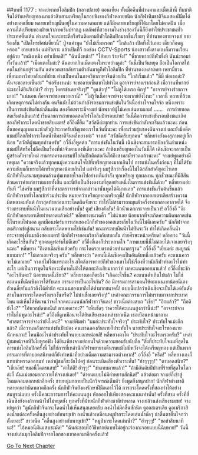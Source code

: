 ##บทที่ 1177 : จางเย่พากย์โอลิมปิก (กลางปลาย)
ตอนเที่ยง
ทั้งเมื่อคืนที่ผ่านมาและเมื่อเช้านี้ ทีมชาติจีนได้รับเหรียญทองมาแล้วสิบสามเหรียญในรอบชิงของกีฬาหลายชนิด นักกีฬาทีมชาติจีนแสดงฝีมือได้อย่างยอดเยี่ยม หลายเหรียญนั้นอยู่ในความคาดหมาย แต่ก็มีหลายเหรียญที่ได้มาโดยไม่คาดฝัน เมื่อความได้เปรียบของฝ่ายเจ้าภาพเริ่มปรากฏ ผลลัพธ์ที่สวยงามในช่วงสองวันนี้ก็ยิ่งทำให้ประชาชนทั่วประเทศตื่นเต้น ต่างสนใจและกระตือรือร้นติดตามกีฬาโอลิมปิกมากขึ้นเรื่อยๆ
ที่บ้านของยายจางเย่
ยายร้องลั่น "เปิดโทรทัศน์เดี๋ยวนี้"
ปู่จนคำพูด "ยังไม่เริ่มหรอก"
"ใกล้แล้ว เปิดทิ้งไว้เถอะ เดี๋ยวก็อดดูหรอก" ยายเขาเร่ง
แม่หัวเราะ แล้วเปิดทีวี กดช่อง CCTV-Sports
น้องสาวทั้งสามเองก็มาวนเวียนอยู่ด้วย
"เหมิงเหมิง อย่าเบียดสิ!"
"ฉันนั่งหน้า!"
"ไอ้หยา ร้ายจัง!"
"พี่ชายพากย์กีฬาทั้งที ฉันน่ะรอมาทั้งวันแล้ว!"
"เม็ดแตงโมล่ะ? ฉันอยากกินเม็ดแตงโมระหว่างดูอ่ะ"
วันนี้เป็นวันหยุด ถือเป็นโอกาสให้คนในบ้านอยู่ร่วมกัน แต่พวกเขากลับรวมตัวกันมาดูกีฬาโอลิมปิก
ที่บ้านของเหล่าเหยา
เหยามี่ชวนเพื่อนมหาวิทยาลัยมาที่บ้าน ต่างเป็นคนในภาควิชาภาษาจีนด้วยกัน
"ใกล้เริ่มแล้ว"
"มี่มี่ พ่อเธอล่ะ? ฉันจะขอลายเซ็นอ่ะ"
"พ่อรับงานน่ะ จะขอลายเซ็นเขาไปทำไม ดูอาจารย์จางเราก่อนสิ เมื่อวานที่พากย์น่ะเธอได้ยินรึเปล่า? ฮ่าๆๆ โคตรขำเลยจริงๆ!"
"ดูแล้วๆ!"
"ไม่ดูได้เหรอ คิกๆ!"
"อาจารย์จางร้ายกาจมาก!"
"แน่นอน ก็อาจารย์ของพวกเรานี่!"
"ไม่รู้วันนี้อาจารย์จางจะพากย์ยังไงนะ"
เวลานี้ หลายที่ล้วนเกิดเหตุการณ์ไม่ต่างกัน
คนจีนนับไม่ถ้วนกำลังรอชมการแข่งขันในวันนี้อย่างใจจดใจจ่อ หนึ่งเพราะเป็นการแข่งขันอันน่าตื่นเต้น สองคือเพราะมีจางเย่ นักพากย์ผู้ไม่เคยเล่นตามเกม!
……
 
การถ่ายทอดสดเริ่มต้นขึ้นแล้ว!
เริ่มฉายการถ่ายทอดสดกีฬาโอลิมปิกรอบบ่าย!
วันนี้คือการแข่งขันรอบชิงชนะเลิศของกีฬากระโดดน้ำชายสิบเมตร!
อวี๋อิ่งอี๋ยิ้ม "สวัสดีค่ะทุกท่าน การแข่งขันกำลังจะเริ่มแล้วนะคะ ก่อนอื่นขออนุญาตแนะนำตัวผู้ประกาศรับเชิญของเราในวันนี้นะคะ เพื่อนร่วมรุ่นของฉันจางเย่ และยังมีอดีตแชมป์โลกกีฬากระโดดน้ำทีมชาติจีนหลี่หยางค่ะ"
จางเย่ "สวัสดีครับทุกคน"
หลี่หยางยังคงสุภาพอยู่เล็กน้อย "สวัสดีผู้ชมทุกท่านครับ"
อวี๋อิ่งอี๋พูดต่อ "การแข่งขันในวันนี้ เฉินซิงจะสามารถป้องกันตำแหน่งแชมป์ได้หรือไม่ถือเป็นเรื่องที่น่าจับตามองทีเดียวนะคะ ถ้าชิงเหรียญทองในวันนี้ได้ เฉินซิงจะกลายเป็นผู้สร้างศักราชใหม่ สามารถครองแชมป์โอลิมปิกติดต่อกันได้ถึงสามสมัยรวดแล้วนะคะ"
จางเย่พูดอย่างมีเหตุผล "ความจริงแล้วทุกคนมุ่งความสนใจไปที่เหรียญทองมากเกินไป การแข่งในครั้งก่อนๆ ที่ไม่ได้รับความนิยมก็เพราะได้เหรียญทองน้อยเกินไป แต่จริงๆ ผมรู้สึกว่าเรื่องนี้ไม่ได้สลักสำคัญอะไรเลย นักกีฬาในสนามทุกคนล้วนทุ่มเทกายใจลงไปอย่างเต็มกำลัง ทุกเหรียญ ทุกผลงาน ทุกชั่วขณะที่มีสีสัน ล้วนควรค่าแก่การชมเชยทั้งสิ้น และนี่ยังเป็นสิ่งงดงามที่สุดอย่างหนึ่งในการแข่งขันนี้ด้วย"
หลี่หยางเอ่ยทันที "ใช่ครับ ผมรู้สึกว่าที่ศาสตราจารย์จางกล่าวมานั้นพูดได้ดีมากเลย"
การแข่งขันเริ่มต้นขึ้นแล้ว
นักกีฬาจากทั่วโลกเข้าร่วมประชัน หมายคว้าเหรียญทองเหรียญนี้!
นักกีฬาจากออสเตรเลียสร้างความผิดพลาดมหันต์ ก้าวสุดท้ายก่อนกระโดดผิดจังหวะ ทำให้ไม่สามารถหมุนตัวครึ่งรอบกลางอากาศได้ จึงร่วงกระทบพื้นน้ำในแนวนอนเสียอย่างนั้น!
ตูม!
เสียงดังลั่น!
ผิวน้ำแตกกระจายเป็นวง!
อวี๋อิ่งอี๋ "อ๊ะ นักกีฬาออสเตรเลียทำพลาดแล้วค่ะ!"
หลี่หยางขมวดคิ้ว "ไม่น่าเลย น้อยมากที่จะเกิดความผิดพลาดเช่นนี้ในรอบไฟนอล ดูเหมือนฟอร์มการเล่นของนักกีฬาของออสเตรเลียในวันนี้ไม่ดีเลยครับ"
นักกีฬาจากอเมริกาเข้าสู่สนาม กลับกระโดดพลาดไปเช่นกัน!
ขณะกระทบผืนน้ำไม่ทันระวัง ทำให้เกิดคลื่นน้ำกระจายพุ่งขึ้นมาถึงสองเมตร!
นักกีฬาจากอเมริกาถึงกับสบถลั่น ส่ายศีรษะหน้าเครียด!
หลี่หยาง "วันนี้เกิดอะไรขึ้นกัน? ทุกคนดูฟอร์มไม่ดีเลย"
อวี๋อิ่งอี๋เองก็ประหลาดใจ "ภาพแบบนี้นี่ไม่ค่อยได้เจอเลยจริงๆ นะคะ"
หลี่หยาง "ถึงตาเฉินซิงแล้วครับ กระโดดรอบแรกด้วยท่ามาตรฐาน"
อวี๋อิ่งอี๋ "เยี่ยมค่ะ สมบูรณ์แบบมาก!"
"ไม่เลวเลยจริงๆ ครับ" หลี่หยางว่า "ตอนนี้เฉินซิงคงเป็นอันดับหนึ่งแล้วครับ คะแนนควรจะไม่เลวเลย"
จางเย่ไม่ได้แทรกอะไร สไตล์การพากย์กีฬาของเขาไม่ใช่เรื่องที่ว่านักกีฬาทำอะไรไม่ทำอะไร แต่เป็นการพูดในจังหวะที่คาดไม่ถึงให้ตกตะลึงเสียมากกว่า!
ผลคะแนนออกมาแล้ว!
อวี๋อิ่งอี๋ชะงัก "อะไรกันคะ? น้อยขนาดนี้เชียว?"
หลี่หยางเองก็ตะลึง "เกิดอะไรขึ้น? คะแนนต่ำเกินไปแล้ว ไม่ใช่คะแนนที่เฉินซิงควรได้รับเลย กรรมการเป็นอะไรกัน? อ้อ มีกรรมการสามคนให้คะแนนเขาน้อยนี่เอง ถัวเฉลี่ยกันแล้วถึงได้ต่ำนัก คะแนนของเขาถึงได้ต่ำมากขนาดนี้! แบบนี้แปลว่าเฉินซิงจะเป็นได้แค่อันดับสามในการกระโดดครั้งแรกงั้นหรือ? ไม่น่าเชื่อเลยจริงๆ!"
เหล่าคณะกรรมการไม่ทราบมาจากประเทศไหน แต่เห็นได้ชัดเจนว่าจงใจกดคะแนนนักกีฬาชาวจีนลง!
ชาวเน็ตต่างสบถ
"เชี่ย!"
"อีกแล้ว?"
"ถือดียังไง?"
"ไอ้พวกบัดซบนั่น! ตาบอดเรอะ?"
"เห็นชัดๆ ว่าควรได้คะแนนสูงกว่านี้น่ะ!"
"อาจารย์จางทำไมไม่พูดอะไรล่ะ!"
อวี๋อิ่งอี๋ดูเหมือนจะได้ยินเสียงของเหล่าชาวเน็ต เธอเบือนหน้ามาถาม "ศาสตราจารย์จางว่ายังไงคะ?"
จางเย่พึมพำ "ผมล่ะประทับใจจริงๆ"
ประทับใจ?
ประทับใจแม่งอีกแล้ว? เมื่อวานหลังการแข่งขันปิงปอง คนเขาฉลองกันนายก็ประทับใจ นายประทับใจอะไรของนายนักหนาวะ! ไหนมีอะไรน่าประทับใจนายบอกหน่อยสิ!
หลี่หยางตาโต "ประทับใจอะไรเหรอครับ?"
เหล่าผู้ชมหน้าจอทีวีเงี่ยหูรอฟัง
ได้ยินเพียงจางเย่ถอนใจด้วยความยอมรับนับถือ "สิ่งที่ประทับใจผมที่สุดในการแข่งโอลิมปิกครั้งนี้ ไม่ใช่การที่เหล่านักกีฬาพยายามดิ้นรนแม้ไม่มีหวังจะได้เหรียญทอง แต่เป็นพวกกรรมการที่ตาบอดสนิทแต่ก็ยังทำหน้าที่อย่างเต็มความสามารถต่างหาก!"
อวี๋อิ่งอี๋ "พรืด!"
หลี่หยางเองก็แทบขำพรวดออกมา!
เหล่าผู้ชมก็ชะงักไปครู่ ก่อนระเบิดเสียงหัวเราะลั่น!
"ฮ่าๆๆๆๆ!"
"ตาบอดสนิท?"
"เชี่ยเอ๊ย! หมอนี่โคตรแสบ!"
"ด่าได้ดี! ฮ่าๆๆ!"
"ขำแทบตายแล้ว!"
"ถ้ามีอันดับฝีปากที่ร้ายที่สุดในโลกล่ะก็ ฉันแม่งยอมยกถวายให้จางเย่เลย!"
"ด่าคนแบบไม่มีคำหยาบสักนิด!"
แล้วต่อมา จางเย่ก็เข้าสู่โหมดจอมตอกหน้าอีกครั้ง ชายหนุ่มกลายเป็นนักวิจารณ์เต็มตัว ยิ่งพูดยิ่งสนุกปาก!
นักกีฬาต่างชาติหลายคนทำผิดพลาดอีกครั้ง
นักกีฬาจีนยังคงรักษาฝีมือเอาไว้ได้ การกระโดดครั้งที่สองทำได้อย่างสมบูรณ์แบบ ครั้งนี้คณะกรรมการให้คะแนนสูง หักออกไปเพียงสองคะแนนเท่านั้น!
ครั้งที่สาม
ครั้งที่สี่
เฉินซิงยังคงก้าวหน้าไปไม่หยุดยั้ง
ทุกครั้งที่ฝ่ายนักกีฬาต่างชาติทำพลาด จางเย่ล้วนส่งเสียงชมเชย!
จางเย่พูดว่า "ดูนักกีฬาจีนกระโดดน้ำไม่เห็นสนุกเลยครับ ลงน้ำไม่มีคลื่นสักนิด ดูออสเตรเลีย ดูอเมริกาสิ ลงน้ำแต่ละครั้งคลื่นสูงอย่างกับพายุเข้า ลงน้ำแล้วเหมือนหมูป่ากระโดดเล่นน้ำชัดๆ น่าตื่นตาตื่นใจกว่าตั้งเยอะ!"
ชาวเน็ต
"คลื่นสูงอย่างกับพายุเข้า?"
"หมูป่ากระโดดเล่นน้ำ?"
"ฮ่าๆๆๆ!"
"ขอขำสิบนาทีนะ!"
"ไอ้หมอนี่มันแสบชะมัด!"
"ฉันล่ะชอบไอ้วิธีพากย์แบบไม่อยู่กะร่องกะรอยแบบนี้ฉิบหาย!"
วันนี้ จางเย่เล่นมุกโอลิมปิกจากโลกของเขาออกมาอีกครั้งแล้ว!
 
 


[Go To Next Chapter]( ./278.md)